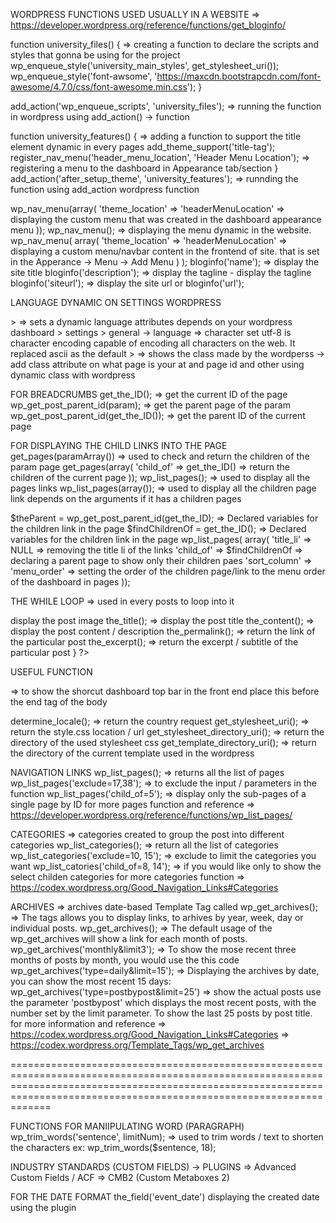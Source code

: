 WORDPRESS FUNCTIONS USED USUALLY IN A WEBSITE   =>    https://developer.wordpress.org/reference/functions/get_bloginfo/

function university_files() {                         =>    creating a function to declare the scripts and styles that gonna be using for the project
    wp_enqueue_style('university_main_styles', get_stylesheet_uri());
    wp_enqueue_style('font-awsome', 'https://maxcdn.bootstrapcdn.com/font-awesome/4.7.0/css/font-awesome.min.css');
}

add_action('wp_enqueue_scripts', 'university_files');                   =>    running the function in wordpress using add_action() -> function

function university_features() {                                        =>    adding a function to support the title element dynamic in every pages
    add_theme_support('title-tag');
    register_nav_menu('header_menu_location', 'Header Menu Location');  =>    registering a menu to the dashboard in Appearance tab/section
}
add_action('after_setup_theme', 'university_features');                 =>    runnding the function using add_action wordpress function



wp_nav_menu(array(
      'theme_location' => 'headerMenuLocation'  =>    displaying the custom menu that was created in the dashboard appearance menu
));
wp_nav_menu();                                  =>    displaying the menu dynamic in the website.
wp_nav_menu( array(
      'theme_location' => 'headerMenuLocation'  =>    displaying a custom menu/navbar content in the frontend of site. that is set in the Apperance -> Menu -> Add Menu
) );
bloginfo('name');             =>    display the site title
bloginfo('description');      =>    display the tagline - display the tagline
bloginfo('siteurl');          =>    display the site url or
bloginfo('url');


LANGUAGE DYNAMIC ON SETTINGS WORDPRESS
<html <?php language_attribute(); >>            =>    sets a dynamic language attributes depends on your wordpress dashboard > settings > general -> language
</html>
<meta charset="<?php bloginfo('charset'); ?>">  =>    character set utf-8 is character encoding capable of encoding all characters on the web. It replaced ascii as the default
<body <?php body_class(); ?> >                  =>    shows the class made by the wordperss -> add class attribute on what page is your at and page id and other using dynamic class with wordpress
</body>

FOR BREADCRUMBS
get_the_ID();                             =>    get the current ID of the page
wp_get_post_parent_id(param);             =>    get the parent page of the param
wp_get_post_parent_id(get_the_ID());      =>    get the parent ID of the current page


FOR DISPLAYING THE CHILD LINKS INTO THE PAGE
get_pages(paramArray())             =>    used to check and return the children of the param page
get_pages(array(
      'child_of' => get_the_ID()    =>    return the children of the current page
));
wp_list_pages();                    =>    used to display all the pages links
wp_list_pages(array());             =>    used to display all the children page link depends on the arguments if it has a children pages
<!-- Declaring the variables -->
$theParent = wp_get_post_parent_id(get_the_ID);       =>    Declared variables for the children link in the page
$findChildrenOf = get_the_ID();                       =>    Declared variables for the children link in the page 
wp_list_pages( array(
      'title_li' => NULL                  =>    removing the title li of the links
      'child_of' => $findChildrenOf       =>    declaring a parent page to show only their children paes
      'sort_column' => 'menu_order'       =>    setting the order of the children page/link to the menu order of the dashboard in pages
));


THE WHILE LOOP                =>    used in every posts to loop into it
<?php
      while( have_posts(); ) {
            the_post();

            the_post_thumbnail();         =>    display the post image
            the_title();                  =>    display the post title
            the_content();                =>    display the post content / description
            the_permalink();              =>    return the link of the particular post
            the_excerpt();                =>    return the excerpt / subtitle of the particular post
      }
?>


USEFUL FUNCTION
<?php wp_footer(); ?>                     =>    to show the shorcut dashboard top bar in the front end place this before the end tag of the body
determine_locale();                       =>    return the country request
get_stylesheet_uri();                     =>    return the style.css location / url
get_stylesheet_directory_uri();           =>    return the directory of the used stylesheet css
get_template_directory_uri();             =>    return the directory of the current template used in the wordpress


NAVIGATION LINKS
wp_list_pages();                          =>    returns all the list of pages
wp_list_pages('exclude=17,38');           =>   to exclude the input / parameters in the function
wp_list_pages('child_of=5');              =>    display only the sub-pages of a single page by ID
for more pages function and reference     =>    https://developer.wordpress.org/reference/functions/wp_list_pages/


CATEGORIES                                =>    categories created to group the post into different categories
wp_list_categories();                     =>    return all the list of categories
wp_list_categories('exclude=10, 15');     =>    exclude to limit the categories you want
wp_list_catories('child_of=8, 14');       =>    if you would like only to show the select childen categories
for more categories function              =>    https://codex.wordpress.org/Good_Navigation_Links#Categories


ARCHIVES                                  =>    archives date-based Template Tag called
wp_get_archives();                        =>    The tags allows you to display links, to arhives by year, week, day or individual posts. 
wp_get_archives();                        =>    The default usage of the wp_get_archives will show a link for each month of posts.
wp_get_archives('monthly&limit3');        =>    To show the mose recent three months of posts by month, you would use the this code
wp_get_archives('type=daily&limit=15');         =>    Displaying the archives by date, you can show the most recent 15 days:
wp_get_archives('type=postbypost&limit=25')     =>    show the actual posts use the parameter 'postbypost' which displays the most recent posts, with the number set by the limit parameter. To show the last 25 posts by post title.
for more information and reference              =>    https://codex.wordpress.org/Good_Navigation_Links#Categories
                                                =>    https://codex.wordpress.org/Template_Tags/wp_get_archives



===============================================================================================================================================================================================================================



FUNCTIONS FOR MANIIPULATING WORD (PARAGRAPH)
wp_trim_words('sentence', limitNum);          =>    used to trim words / text to shorten the characters ex: wp_trim_words($sentence, 18);      


INDUSTRY STANDARDS (CUSTOM FIELDS) -> PLUGINS
      =>    Advanced  Custom Fields / ACF
      =>    CMB2 (Custom Metaboxes 2)


FOR THE DATE FORMAT
the_field('event_date') displaying the created date using the plugin